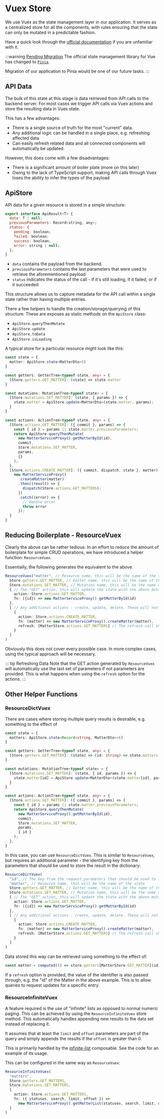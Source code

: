 # Vuex Store

We use Vuex as the state management layer in our application. It serves as a centralized store for all the components, with rules ensuring that the state can only be mutated in a predictable fashion. 

Have a quick look through the [official documentation](https://next.vuex.vuejs.org/) if you are unfamiliar with it.

:::warning [Pending Migration](../road-map/system-improvement.md#migration-to-pinia)
The official state management library for Vue has changed to [`Pinia`](https://pinia.vuejs.org/). 

Migration of our application to Pinia would be one of our future tasks. 
:::

## API Data

The bulk of this state at this stage is data retrieved from API calls to the backend server. For most cases we trigger API calls via Vuex actions and store the resulting data in Vuex state.

This has a few advantages:

- There is a single source of truth for the most "current" data.
- Any additional logic can be handled in a single place, e.g. refreshing affected data
- Can easily refresh related data and all connected components will automatically be updated.

However, this does come with a few disadvantages:

- There is a significant amount of boiler plate (more on this later)
- Owing to the lack of TypeScript support, making API calls through Vuex loses the ability to infer the types of the payload

## ApiStore

API data for a given resource is stored in a simple structure:

```js
export interface ApiResult<T> {
  data: T | null;
  previousParameters: Record<string, any>;
  status: {
    pending: boolean;
    failed: boolean;
    success: boolean;
    error: string | null;
  };
}
```

- `data` contains the payload from the backend.
- `previousParameters` contains the last parameters that were used to retrieve the aforementioned payload
- `status` indicates the status of the call - if it's still loading, if it failed, or if it succeeded

This structure allows us to capture metadata for the API call within a single state rather than having multiple entries.

There a few helpers to handle the creation/storage/querying of this structure. These are exposes as static methods on the `ApiStore` class:

- `ApiStore.queryThenMutate`
- `ApiStore.update`
- `ApiStore.toData`
- `ApiStore.isLoading`

A typical store for a particular resource might look like this:

```ts
const state = {
  matter: ApiStore.state<MatterDto>()
}

const getters: GetterTree<typeof state, any> = {
  [Store.getters.GET_MATTER]: (state) => state.matter
}

const mutations: MutationTree<typeof state> = {
  [Store.mutations.SET_MATTER]: (state, { params }) => {
    state.matter = ApiStore.update<MatterDto>(state.matter, params);
  }
}

const actions: ActionTree<typeof state, any> = {
  [Store.actions.GET_MATTER]: ({ commit }, params) => {
    const { id } = params || state.matter.previousParameters;
    return ApiStore.queryThenMutate(
      new MatterServiceProxy().getMatterById(id),
      commit,
      Store.mutations.SET_MATTER,
      params,
      {}
    );
  },
  [Store.actions.CREATE_MATTER]: ({ commit, dispatch, state }, matter) => {
    new MatterServiceProxy()
      .createMatter(matter)
      .then((result) => {
        dispatch(Store.actions.GET_MATTERS);
      })
      .catch((error) => {
        // Handle error
        throw error
      });
  }
}
```

## Reducing Boilerplate - ResourceVuex

Clearly the above can be rather tedious. In an effort to reduce the amount of boilerplate for simple CRUD operations, we have introduced a helper function: `ResourceVuex`.

Essentially, the following generates the equivalent to the above.

```ts
ResourceVuex("matter", // Resource name, this will be the name of the state
  Store.getters.GET_MATTER, // Getter name, this will be the name of the getter
  Store.mutations.SET_MATTER, // Mutation name, this will be the name of the mutation
  { // The "GET" action, this will update the state with the above mutation, which can be retrieved from the getter
    action: Store.actions.GET_MATTER, 
    fn: ({id}) => new MatterServiceProxy().getMatterById(id)
  },
  [ // Any additional actions - create, update, delete. These will not directly affect the state, the state will need to be updated using the refresh call.
    {
      action: Store.actions.CREATE_MATTER,
      fn: (matter) => new MatterServiceProxy().createMatter(matter),
      refresh: [MatterStore.actions.GET_MATTERS] // The refresh call should use the global action name, that is, including the name of the module where applicable
    }
  ]
)
```

Obviously this does not cover every possible case. In more complex cases, using the typical approach will be necessary.

::: tip Refreshing Data
Note that the GET action generated by `ResourceVuex` will automatically use the last set of parameters if not parameters are provided. This is what happens when using the `refresh` option for the actions.
:::

## Other Helper Functions

### ResourceDictVuex

There are cases where storing multiple query results is desirable, e.g. something to the effect of

```ts
const state = {
  matters: ApiStore.state<Record<string, MatterDto>>()
}

const getters: GetterTree<typeof state, any> = {
  [Store.getters.GET_MATTER]: (state) => (id: string) => state.matters[id]
}

const mutations: MutationTree<typeof state> = {
  [Store.mutations.SET_MATTER]: (state, { id, params }) => {
    state.matter[id] = ApiStore.update<MatterDto>(state.matter[id], params);
  }
}

const actions: ActionTree<typeof state, any> = {
  [Store.actions.GET_MATTER]: ({ commit }, params) => {
    const { id } = params || state.matter.previousParameters;
    return ApiStore.queryThenMutate(
      new MatterServiceProxy().getMatterById(id),
      commit,
      Store.mutations.SET_MATTER,
      params,
      { id }
    );
  },
}
```

In this case, you can use `ResourceDictVuex`. This is similar to `ResourceVuex`, but requires an additional parameter - the identifying key from the parameters that should be used to store the result in the dictionary:

```ts
ResourceDictVuex(
  "id", // The key from the request parameters that should be used to identify the data object, in this case we are using the "id" parameter
  "matter", // Resource name, this will be the name of the state
  Store.getters.GET_MATTER, // Getter name, this will be the name of the getter
  Store.mutations.SET_MATTER, // Mutation name, this will be the name of the mutation
  { // The "GET" action, this will update the state with the above mutation, which can be retrieved from the getter
    action: Store.actions.GET_MATTER, 
    fn: ({id}) => new MatterServiceProxy().getMatterById(id)
  },
  [ // Any additional actions - create, update, delete. These will not directly affect the state, the state will need to be updated using the refresh call.
    {
      action: Store.actions.CREATE_MATTER,
      fn: (matter) => new MatterServiceProxy().createMatter(matter),
      refresh: [MatterStore.actions.GET_MATTERS] // The refresh call should use the global action name, that is, including the name of the module where applicable
    }
  ]
)
```

Data stored this way can be retrieved using something to the effect of:

```ts
const matter = computed(() => store.getters[MatterStore.GET_MATTER](id))
```

If a `refresh` option is provided, the value of the identifier is also passed through, e.g. the "id" of the Matter in the above example. This is to allow queries to request updates for a specific entry.

### ResourceInfiniteVuex

A feature required is the use of "infinite" lists as opposed to normal numeric paging. This can be achieved by using the `ResourceInfiniteVuex` store method. This automatically handles appending new results to the data set instead of replacing it.

It assumes that at least the `limit` and `offset` parameters are part of the query and simply appends the results if the `offset` is greater than 0.

This is primarily handled by the [infinite-list](/front-end/composable#infinitelist) composable. See the code for an example of its usage.

This can be configured in the same way as `ResourceVuex`:

```ts
ResourceInfiniteVuex(
  "matters",
  Store.getters.GET_MATTERS,
  Store.mutations.SET_MATTERS,
  {
    action: Store.actions.GET_MATTERS,
    fn: ({ statuses, search, limit, offset }) =>
      new MatterServiceProxy().getMatterList(statuses, search, limit, offset)
  }
)
```